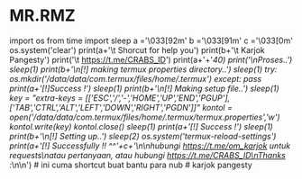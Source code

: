 # MR.RMZ
import os from time import sleep   a ='\033[92m' b ='\033[91m' c ='\033[0m' os.system('clear') print(a+'\t  Shorcut for help you') print(b+'\t    Karjok Pangesty') print('\t https://t.me/CRABS_ID') print(a+'+'*40) print('\nProses..') sleep(1) print(b+'\n[!] making termux properties directory..') sleep(1) try:       os.mkdir('/data/data/com.termux/files/home/.termux') except:       pass print(a+'[!]Success !') sleep(1) print(b+'\n[!] Making setup file..') sleep(1)  key = "extra-keys = [['ESC','/','-','HOME','UP','END','PGUP'],['TAB','CTRL','ALT','LEFT','DOWN','RIGHT','PGDN']]" kontol = open('/data/data/com.termux/files/home/.termux/termux.properties','w') kontol.write(key) kontol.close() sleep(1) print(a+'[!] Success !') sleep(1) print(b+'\n[!] Setting up..') sleep(2) os.system('termux-reload-settings') print(a+'[!] Successfully !! ^^'+c+'\n\nhubungi https://t.me/om_karjok untuk requests\natau pertanyaan, atau hubungi https://t.me/CRABS_ID\nThanks :*\n\n')   # ini cuma shortcut buat bantu para nub # karjok pangesty
